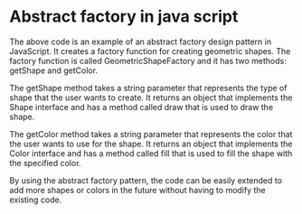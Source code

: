 # Abstract factory in java script

The above code is an example of an abstract factory design pattern in JavaScript. 
It creates a factory function for creating geometric shapes. 
The factory function is called GeometricShapeFactory and it has two methods: getShape and getColor.

The getShape method takes a string parameter that represents the type of shape that the user wants to create. 
It returns an object that implements the Shape interface and has a method called draw that is used to draw the shape.

The getColor method takes a string parameter that represents the color that the user wants to use for the shape. 
It returns an object that implements the Color interface and has a method called fill that is used to fill the shape with the specified color.

By using the abstract factory pattern, the code can be easily extended to add more shapes or 
colors in the future without having to modify the existing code.
